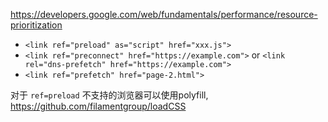 https://developers.google.com/web/fundamentals/performance/resource-prioritization

* `<link ref="preload" as="script" href="xxx.js">`
* `<link ref="preconnect" href="https://example.com">` or `<link rel="dns-prefetch" href="https://example.com">`
* `<link ref="prefetch" href="page-2.html">`

对于 `ref=preload` 不支持的浏览器可以使用polyfill, https://github.com/filamentgroup/loadCSS